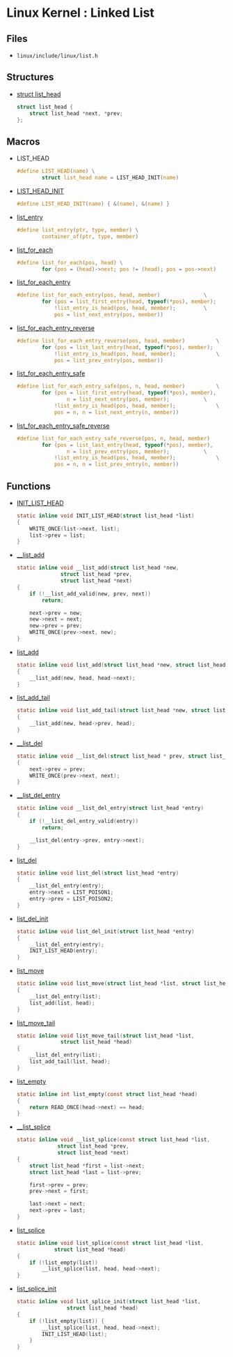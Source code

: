 Linux Kernel : Linked List
==========================

Files
-----
- `linux/include/linux/list.h`

Structures
----------
- [struct list_head](https://elixir.bootlin.com/linux/latest/A/ident/list_head)
    ```c
    struct list_head {
        struct list_head *next, *prev;
    };
    ```

Macros
------
- LIST_HEAD
    ```c
    #define LIST_HEAD(name) \
	        struct list_head name = LIST_HEAD_INIT(name)
    ```
- [LIST_HEAD_INIT](https://elixir.bootlin.com/linux/latest/A/ident/LIST_HEAD_INIT)
    ```c
    #define LIST_HEAD_INIT(name) { &(name), &(name) }
    ```
- [list_entry](https://elixir.bootlin.com/linux/latest/A/ident/list_entry)
    ```c
    #define list_entry(ptr, type, member) \
	        container_of(ptr, type, member)
    ```
- [list_for_each](https://elixir.bootlin.com/linux/latest/A/ident/list_for_each)
    ```c
    #define list_for_each(pos, head) \
	        for (pos = (head)->next; pos != (head); pos = pos->next)
    ```
- [list_for_each_entry](https://elixir.bootlin.com/linux/latest/A/ident/list_for_each_entry)
    ```c
    #define list_for_each_entry(pos, head, member)				\
            for (pos = list_first_entry(head, typeof(*pos), member);	\
                !list_entry_is_head(pos, head, member);			\
                pos = list_next_entry(pos, member))
    ```
- [list_for_each_entry_reverse](https://elixir.bootlin.com/linux/latest/A/ident/list_for_each_entry_reverse)
    ```c
    #define list_for_each_entry_reverse(pos, head, member)			\
            for (pos = list_last_entry(head, typeof(*pos), member);		\
                !list_entry_is_head(pos, head, member); 			\
                pos = list_prev_entry(pos, member))
    ```
- [list_for_each_entry_safe](https://elixir.bootlin.com/linux/latest/A/ident/list_for_each_entry_safe)
    ```c
    #define list_for_each_entry_safe(pos, n, head, member)			\
            for (pos = list_first_entry(head, typeof(*pos), member),	\
                    n = list_next_entry(pos, member);			\
                !list_entry_is_head(pos, head, member); 			\
                pos = n, n = list_next_entry(n, member))
    ```
- [list_for_each_entry_safe_reverse](https://elixir.bootlin.com/linux/latest/A/ident/list_for_each_entry_safe_reverse)
    ```c
    #define list_for_each_entry_safe_reverse(pos, n, head, member)		\
            for (pos = list_last_entry(head, typeof(*pos), member),		\
                    n = list_prev_entry(pos, member);			\
                !list_entry_is_head(pos, head, member); 			\
                pos = n, n = list_prev_entry(n, member))
    ```

Functions
---------
- [INIT_LIST_HEAD](https://elixir.bootlin.com/linux/latest/A/ident/INIT_LIST_HEAD)
    ```c
    static inline void INIT_LIST_HEAD(struct list_head *list)
    {
        WRITE_ONCE(list->next, list);
        list->prev = list;
    }
    ```
- [__list_add](https://elixir.bootlin.com/linux/latest/A/ident/__list_add)
    ```c
    static inline void __list_add(struct list_head *new,
			      struct list_head *prev,
			      struct list_head *next)
    {
        if (!__list_add_valid(new, prev, next))
            return;

        next->prev = new;
        new->next = next;
        new->prev = prev;
        WRITE_ONCE(prev->next, new);
    }
    ```
- [list_add](https://elixir.bootlin.com/linux/latest/A/ident/list_add)
    ```c
    static inline void list_add(struct list_head *new, struct list_head *head)
    {
        __list_add(new, head, head->next);
    }
    ```
- [list_add_tail](https://elixir.bootlin.com/linux/latest/A/ident/list_add_tail)
    ```c
    static inline void list_add_tail(struct list_head *new, struct list_head *head)
    {
        __list_add(new, head->prev, head);
    }
    ```
- [__list_del](https://elixir.bootlin.com/linux/latest/A/ident/__list_del)
    ```c
    static inline void __list_del(struct list_head * prev, struct list_head * next)
    {
        next->prev = prev;
        WRITE_ONCE(prev->next, next);
    }
    ```
- [__list_del_entry](https://elixir.bootlin.com/linux/latest/A/ident/__list_del_entry)
    ```c
    static inline void __list_del_entry(struct list_head *entry)
    {
        if (!__list_del_entry_valid(entry))
            return;

        __list_del(entry->prev, entry->next);
    }
    ```
- [list_del](https://elixir.bootlin.com/linux/latest/A/ident/list_del)
    ```c
    static inline void list_del(struct list_head *entry)
    {
        __list_del_entry(entry);
        entry->next = LIST_POISON1;
        entry->prev = LIST_POISON2;
    }
    ```
- [list_del_init](https://elixir.bootlin.com/linux/latest/A/ident/list_del_init)
    ```c
    static inline void list_del_init(struct list_head *entry)
    {
        __list_del_entry(entry);
        INIT_LIST_HEAD(entry);
    }
    ```
- [list_move](https://elixir.bootlin.com/linux/latest/A/ident/list_move)
    ```c
    static inline void list_move(struct list_head *list, struct list_head *head)
    {
        __list_del_entry(list);
        list_add(list, head);
    }
    ```
- [list_move_tail](https://elixir.bootlin.com/linux/latest/A/ident/list_move_tail)
    ```c
    static inline void list_move_tail(struct list_head *list,
				  struct list_head *head)
    {
        __list_del_entry(list);
        list_add_tail(list, head);
    }
    ```
- [list_empty](https://elixir.bootlin.com/linux/latest/A/ident/list_empty)
    ```c
    static inline int list_empty(const struct list_head *head)
    {
        return READ_ONCE(head->next) == head;
    }
    ```
- [__list_splice](https://elixir.bootlin.com/linux/latest/A/ident/__list_splice)
    ```c
    static inline void __list_splice(const struct list_head *list,
				 struct list_head *prev,
				 struct list_head *next)
    {
        struct list_head *first = list->next;
        struct list_head *last = list->prev;

        first->prev = prev;
        prev->next = first;

        last->next = next;
        next->prev = last;
    }
    ```
- [list_splice](https://elixir.bootlin.com/linux/latest/A/ident/list_splice)
    ```c
    static inline void list_splice(const struct list_head *list,
				struct list_head *head)
    {
        if (!list_empty(list))
            __list_splice(list, head, head->next);
    }
    ```
- [list_splice_init](https://elixir.bootlin.com/linux/latest/A/ident/list_splice_init)
    ```c
    static inline void list_splice_init(struct list_head *list,
				    struct list_head *head)
    {
        if (!list_empty(list)) {
            __list_splice(list, head, head->next);
            INIT_LIST_HEAD(list);
        }
    }
    ```
